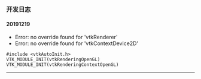 ### 开发日志

#### 20191219
* Error: no override found for 'vtkRenderer'
* Error: no override found for 'vtkContextDevice2D'

```
#include <vtkAutoInit.h> 
VTK_MODULE_INIT(vtkRenderingOpenGL)
VTK_MODULE_INIT(vtkRenderingContextOpenGL)
```
---







